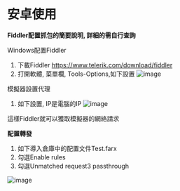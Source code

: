 # 安卓使用

**Fiddler配置抓包的簡要說明, 詳細的需自行查詢**

Windows配置Fiddler

1. 下載Fiddler https://www.telerik.com/download/fiddler
2. 打開軟體, 菜單欄, Tools-Options,如下設置
![image](https://github.com/user-attachments/assets/35ff893c-346e-4bcc-8115-ccd0c0d89fba)

模擬器設置代理
1. 如下設置, IP是電腦的IP
![image](https://github.com/user-attachments/assets/ab2eb0dd-8d78-440f-bc9c-6ae779bfbc55)

這樣Fiddler就可以獲取模擬器的網絡請求

**配置轉發**

1. 如下導入倉庫中的配置文件Test.farx
2. 勾選Enable rules
3. 勾選Unmatched request3 passthrough

![image](https://github.com/user-attachments/assets/dd7a0677-ebbd-44ad-b776-1dc62f96777e)
